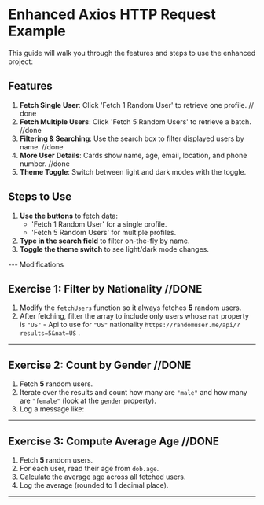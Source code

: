 # Enhanced Axios HTTP Request Example

This guide will walk you through the features and steps to use the enhanced project:

## Features

1. **Fetch Single User**: Click 'Fetch 1 Random User' to retrieve one profile. // done
2. **Fetch Multiple Users**: Click 'Fetch 5 Random Users' to retrieve a batch. //done 
3. **Filtering & Searching**: Use the search box to filter displayed users by name. //done
4. **More User Details**: Cards show name, age, email, location, and phone number. //done 
5. **Theme Toggle**: Switch between light and dark modes with the toggle.

## Steps to Use

1. **Use the buttons** to fetch data:
   - 'Fetch 1 Random User' for a single profile.
   - 'Fetch 5 Random Users' for multiple profiles.
2. **Type in the search field** to filter on-the-fly by name.
3. **Toggle the theme switch** to see light/dark mode changes.

--- Modifications

## Exercise 1: Filter by Nationality //DONE

1. Modify the `fetchUsers` function so it always fetches **5** random users.
2. After fetching, filter the array to include only users whose `nat` property is `"US"` - Api to use for `"US"` nationality `https://randomuser.me/api/?results=5&nat=US` .

---

## Exercise 2: Count by Gender //DONE

1. Fetch **5** random users.
2. Iterate over the results and count how many are `"male"` and how many are `"female"` (look at the `gender` property).
3. Log a message like:

---

## Exercise 3: Compute Average Age  //DONE

1. Fetch **5** random users.
2. For each user, read their age from `dob.age`.
3. Calculate the average age across all fetched users.
4. Log the average (rounded to 1 decimal place).

---
